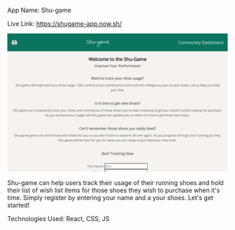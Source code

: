 App Name: Shu-game

Live Link: https://shugame-app.now.sh/

![ScreenShot](screenshot.png)

Shu-game can help users track their usage of their running shoes and hold their list of wish list items for those shoes they wish to purchase when it's time. Simply register by entering your name and a your shoes. Let's get started! 

Technologies Used: React, CSS, JS
